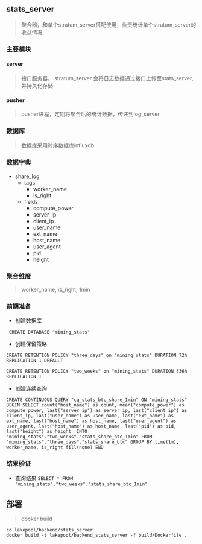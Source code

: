 ## stats_server
> 聚合器，和单个stratum_server搭配使用，负责统计单个stratum_server的收益情况


### 主要模块
#### server
> 接口服务器， stratum_server 会将日志数据通过接口上传至stats_server, 并持久化存储

#### pusher 
> pusher进程，定期将聚合后的统计数据，传递到log_server


### 数据库
> 数据库采用时序数据库influxdb

### 数据字典
- share_log 
    - tags
        - worker_name
        - is_right
    - fields
        - compute_power
        - server_ip
        - client_ip
        - user_name
        - ext_name
        - host_name
        - user_agent
        - pid 
        - height 

### 聚合维度
> worker_name, is_right, 1min 


### 前期准备
- 创建数据库

` CREATE DATABASE "mining_stats"`

- 创建保留策略

`CREATE RETENTION POLICY "three_days" on "mining_stats" DURATION 72h  REPLICATION 1 DEFAULT`

`CREATE RETENTION POLICY "two_weeks" on "mining_stats" DURATION 336h  REPLICATION 1`
- 创建连续查询

`CREATE CONTINUOUS QUERY "cq_stats_btc_share_1min" ON "mining_stats" BEGIN SELECT count("host_name") as count, mean("compute_power") as compute_power, last("server_ip") as server_ip, last("client_ip") as client_ip, last("user_name") as user_name, last("ext_name") as ext_name, last("host_name") as host_name, last("user_agent") as user_agent, last("host_name") as host_name, last("pid") as pid, last("height") as height  INTO "mining_stats"."two_weeks"."stats_share_btc_1min" FROM "mining_stats"."three_days"."stats_share_btc" GROUP BY time(1m), worker_name, is_right fill(none) END`

### 结果验证
- 查询结果
`SELECT * FROM "mining_stats"."two_weeks"."stats_share_btc_1min"`


## 部署
> docker build 
```
cd lakepool/backend/stats_server
docker build -t lakepool/backend_stats_server -f build/Dockerfile .